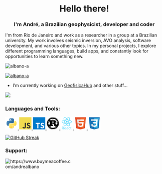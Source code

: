 <h1 align="center">Hello there!</h1>
<h3 align="center">I'm André, a Brazilian geophysicist, developer and coder</h3>

<p>I'm from Rio de Janeiro and work as a researcher in a group at a Brazilian university. My work involves seismic inversion, AVO analysis, software development, and various other topics. In my personal projects, I explore different programming languages, build apps, and constantly look for opportunities to learn something new.</p>


<p align="left"> <img src="https://komarev.com/ghpvc/?username=albano-a&label=Profile%20views&color=0e75b6&style=flat" alt="albano-a" /> </p>

<p align="left"> <a href="https://github.com/ryo-ma/github-profile-trophy"><img src="https://github-profile-trophy.vercel.app/?username=albano-a&theme=darkhub&column=3" alt="albano-a" /></a> </p>

- I’m currently working on [GeofisicaHub](https://geofisicahub.me/) and other stuff...

<p align="left">
  <img src="https://github-readme-stats.vercel.app/api/top-langs/?username=albano-a&hide=jupyter%20notebook,astro,css&theme=tokyonight" />
<!--   <img src="https://github-readme-stats.vercel.app/api?username=albano-a&show_icons=true&theme=tokyonight" /> -->
</p>


<h3>Languages and Tools:</h3>
<p> 
    <a href="https://www.python.org" target="_blank" rel="noreferrer"> 
        <img src="https://raw.githubusercontent.com/devicons/devicon/master/icons/python/python-original.svg" alt="python" width="40" height="40"/> 
    </a> 
    <a href="https://developer.mozilla.org/en-US/docs/Web/JavaScript" target="_blank" rel="noreferrer"> 
        <img src="https://raw.githubusercontent.com/devicons/devicon/master/icons/javascript/javascript-original.svg" alt="javascript" width="40" height="40"/>
    </a>
    <a href="https://www.typescriptlang.org" target="_blank" rel="noreferrer">
        <img src="https://raw.githubusercontent.com/devicons/devicon/master/icons/typescript/typescript-original.svg" alt="typescript" width="40" height="40"/>
    </a>
    <a href="https://www.rust-lang.org" target="_blank" rel="noreferrer">
        <img src="https://raw.githubusercontent.com/devicons/devicon/master/icons/rust/rust-original.svg" alt="rust" width="40" height="40"/>
    </a>
    <a href="https://developer.mozilla.org/en-US/docs/Web/HTML" target="_blank" rel="noreferrer">
        <img src="https://raw.githubusercontent.com/devicons/devicon/master/icons/react/react-original-wordmark.svg" alt="react" width="40" height="40"/>
    </a>
    <a href="https://developer.mozilla.org/en-US/docs/Web/HTML" target="_blank" rel="noreferrer">
        <img src="https://raw.githubusercontent.com/devicons/devicon/master/icons/html5/html5-original.svg" alt="html" width="40" height="40"/>
    </a>
    <a href="https://developer.mozilla.org/en-US/docs/Web/CSS" target="_blank" rel="noreferrer">
        <img src="https://raw.githubusercontent.com/devicons/devicon/master/icons/css3/css3-original.svg" alt="css" width="40" height="40"/>
    </a>
</p>


<div class="github-stats-container">
    <a href="https://git.io/streak-stats"><img src="https://github-readme-streak-stats.herokuapp.com?user=albano-a&theme=vue-dark&date_format=j%20M%5B%20Y%5D" alt="GitHub Streak" /></a>
</div>

<h3 align="left">Support:</h3>
<p><a href="https://www.buymeacoffee.com/andrealbano"> <img align="left" src="https://cdn.buymeacoffee.com/buttons/v2/default-yellow.png" height="50" width="210" alt="https://www.buymeacoffee.com/andrealbano" /></a></p><br><br>

